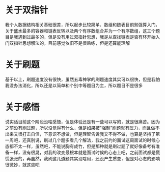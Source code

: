 # 关于双指针


我个人数据结构相关基础很差，所以起步比较简单，数组和链表目前勉强算入门，关于盛水最多的容器和链表反转以及两个有序数组合并为一个有序数组，这三个题目是我遇到过最多的，但是没有用过双指针思想，我是从查找链表是否有环开始入门双指针思想解法的，目前感觉依旧不是很熟练，但是还算能理解

# 关于刷题

基于以上，刷题速度没有很快，虽然五毒神掌的刷题速度其实可以很快，但是我怕我没办法消化，所以还是以简单和个别中等题目为主，所以题目不是很多

# 关于感悟

说实话目前这个阶段没啥感悟，但是体验还是有一些可以写的，就是很痛苦。因为之前没有刷过题，所以没觉得有什么，但是如果被"强制"刷题就有压力，而且做不出来又很打击自信，下意识不想做，但是理智告诉我又不得不做，也算是坚持了第一周吧，还真别说，刷过几个题多看几个解法，我之前约的面试这周面试的时候心态都不太一样，虽然吧，不能说胸有成竹，但是那种就是刷过题了就好像备考有准备一样，没有很晃，对我的改变最根本就是面试时候的心态上吧，之前面试都是慌慌张张的，再虽然，我刷这几道题其实没啥用，还没产生质变，但是对心态的影响很微妙，就这些吧
